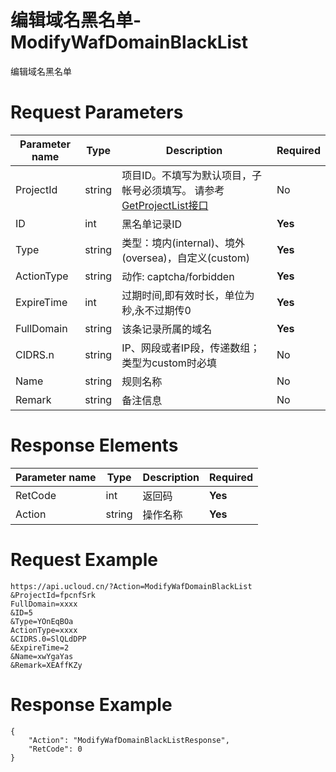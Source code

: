 # 编辑域名黑名单-ModifyWafDomainBlackList

编辑域名黑名单

# Request Parameters
|Parameter name|Type|Description|Required|
|---|---|---|---|
|ProjectId|string|项目ID。不填写为默认项目，子帐号必须填写。 请参考[GetProjectList接口](api/summary/get_project_list)|No|
|ID|int|黑名单记录ID|**Yes**|
|Type|string|类型：境内(internal)、境外(oversea)，自定义(custom)|**Yes**|
|ActionType|string|动作: captcha/forbidden|**Yes**|
|ExpireTime|int|过期时间,即有效时长，单位为秒,永不过期传0|**Yes**|
|FullDomain|string|该条记录所属的域名|**Yes**|
|CIDRS.n|string|IP、网段或者IP段，传递数组；类型为custom时必填|No|
|Name|string|规则名称|No|
|Remark|string|备注信息|No|

# Response Elements
|Parameter name|Type|Description|Required|
|---|---|---|---|
|RetCode|int|返回码|**Yes**|
|Action|string|操作名称|**Yes**|

# Request Example
```
https://api.ucloud.cn/?Action=ModifyWafDomainBlackList
&ProjectId=fpcnfSrk
FullDomain=xxxx
&ID=5
&Type=YOnEqBOa
ActionType=xxxx
&CIDRS.0=SlQLdDPP
&ExpireTime=2
&Name=xwYgaYas
&Remark=XEAffKZy
```

# Response Example
```
{
    "Action": "ModifyWafDomainBlackListResponse", 
    "RetCode": 0
}
```


